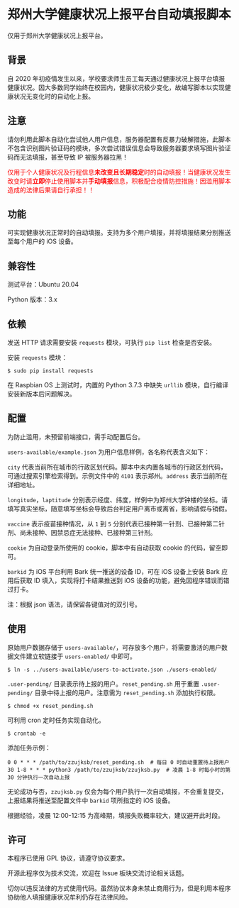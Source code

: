# 郑州大学健康状况上报平台自动填报脚本

仅用于郑州大学健康状况上报平台。

## 背景

自 2020 年初疫情发生以来，学校要求师生员工每天通过健康状况上报平台填报健康状况。因大多数同学始终在校园内，健康状况极少变化，故编写脚本以实现健康状况无变化时的自动化上报。

## **注意**

请勿利用此脚本自动化尝试他人用户信息，服务器配置有反暴力破解措施，此脚本不包含识别图片验证码的模块，多次尝试错误信息会导致服务器要求填写图片验证码而无法填报，甚至导致 IP 被服务器拉黑！

<font color = #FF0000>仅用于个人健康状况及行程信息**未改变且长期稳定**时的自动填报！当健康状况发生改变时请**立即**停止使用脚本并**手动填报**信息，积极配合疫情防控措施！因滥用脚本造成的法律后果请自行承担！！</font>

## 功能

可实现健康状况正常时的自动填报。支持为多个用户填报，并将填报结果分别推送至每个用户的 iOS 设备。

## 兼容性

测试平台：Ubuntu 20.04

Python 版本：3.x

## 依赖

发送 HTTP 请求需要安装 `requests` 模块，可执行 `pip list` 检查是否安装。

安装 `requests` 模块：
```
$ sudo pip install requests
```
在 Raspbian OS 上测试时，内置的 Python 3.7.3 中缺失 `urllib` 模块，自行编译安装新版本后问题解决。

## 配置

为防止滥用，未预留前端接口，需手动配置后台。

`users-available/example.json` 为用户信息样例，各名称代表含义如下：

`city` 代表当前所在城市的行政区划代码。脚本中未内置各城市的行政区划代码，可通过搜索引擎检索得到。示例文件中的 `4101` 表示郑州。`address` 表示当前所在详细地址。

`longitude`，`laptitude` 分别表示经度、纬度，样例中为郑州大学钟楼的坐标。请填写真实坐标，随意填写坐标会导致后台判定用户离市或离省，影响请假与销假。

`vaccine` 表示疫苗接种情况，从 `1` 到 `5` 分别代表已接种第一针剂、已接种第二针剂、尚未接种、因禁忌症无法接种、已接种第三针剂。

`cookie` 为自动登录所使用的 cookie，脚本中有自动获取 cookie 的代码，留空即可。

`barkid` 为 iOS 平台利用 Bark 统一推送的设备 ID，可在 iOS 设备上安装 Bark 应用后获取 ID 填入，实现将打卡结果推送到 iOS 设备的功能，避免因程序错误而错过打卡。

注：根据 json 语法，请保留各键值对的双引号。

## 使用

原始用户数据存储于 `users-available/`，可存放多个用户，将需要激活的用户数据文件建立软链接于 `users-enabled/` 中即可。
```
$ ln -s ../users-available/users-to-activate.json ./users-enabled/
```
`.user-pending/` 目录表示待上报的用户。`reset_pending.sh` 用于重置 `.user-pending/` 目录中待上报的用户。注意需为 `reset_pending.sh` 添加执行权限。
```
$ chmod +x reset_pending.sh
```
可利用 cron 定时任务实现自动化。
```
$ crontab -e
```
添加任务示例：
```
0 0 * * * /path/to/zzujksb/reset_pending.sh  # 每日 0 时自动重置待上报用户
30 1-8 * * * python3 /path/to/zzujksb/zzujksb.py  # 凌晨 1-8 时每小时的第 30 分钟执行一次自动上报
```
无论成功与否，`zzujksb.py` 仅会为每个用户执行一次自动填报，不会重复提交，上报结果将推送至配置文件中 `barkid` 项所指定的 iOS 设备。

根据经验，凌晨 12:00-12:15 为高峰期，填报失败概率较大，建议避开此时段。

## 许可

本程序已使用 GPL 协议，请遵守协议要求。

开源此程序仅为技术交流，欢迎在 Issue 板块交流讨论相关话题。

切勿以违反法律的方式使用代码。虽然协议本身未禁止商用行为，但是利用本程序协助他人填报健康状况牟利仍存在法律风险。
